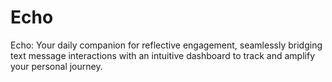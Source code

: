 # Echo
Echo: Your daily companion for reflective engagement, seamlessly bridging text message interactions with an intuitive dashboard to track and amplify your personal journey.

